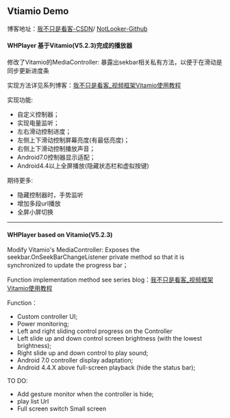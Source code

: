 ## Vtiamio Demo

博客地址：[我不只是看客-CSDN](http://blog.csdn.net/u010181592)/
              [NotLooker-Github](https://notlooker.github.io/)  

#### WHPlayer 基于Vitamio(V5.2.3)完成的播放器

修改了Vitamio的MediaController:
暴露出sekbar相关私有方法，以便于在滑动是同步更新进度条

实现方法详见系列博客：[我不只是看客_视频框架Vitamio使用教程](http://blog.csdn.net/u010181592/article/category/5893483)


实现功能:
- 自定义控制器；
- 实现电量监听；
- 左右滑动控制进度；
- 左侧上下滑动控制屏幕亮度(有最低亮度)；
- 右侧上下滑动控制播放声音；
- Android7.0控制器显示适配；
- Android4.4以上全屏播放(隐藏状态栏和虚拟按键)

期待更多:
- 隐藏控制器时，手势监听
- 增加多段url播放
- 全屏小屏切换

****

#### WHPlayer based on Vitamio(V5.2.3)

Modify Vitamio's MediaController:
Exposes the seekbar.OnSeekBarChangeListener private method so that it is synchronized to update the progress bar；

Function implementation method see series blog：[我不只是看客_视频框架Vitamio使用教程](http://blog.csdn.net/u010181592/article/category/5893483)


Function：
- Custom controller UI;
- Power monitoring;
- Left and right sliding control progress on the Controller
- Left slide up and down control screen brightness (with the lowest brightness);
- Right slide up and down control to play sound;
- Android 7.0 controller display adaptation;
- Android 4.4.X above full-screen playback (hide the status bar);

TO DO:
- Add gesture monitor when the controller is hide;
- play list Url
- Full screen switch Small screen

		